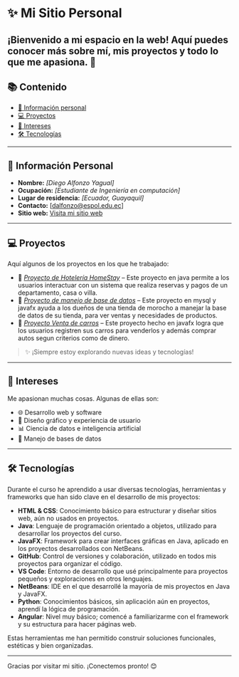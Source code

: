# ✨ Mi Sitio Personal

¡Bienvenido a mi espacio en la web! Aquí puedes conocer más sobre mí, mis proyectos y todo lo que me apasiona. 🚀
---

## 📚 Contenido
- [👤 Información personal](#-información-personal)
- [💻 Proyectos](#-proyectos)
- [🎯 Intereses](#-intereses)
- [🛠️ Tecnologías](#-tecnologías)
---

## 👤 Información Personal
- **Nombre:** *[Diego Alfonzo Yagual]*
- **Ocupación:** *[Estudiante de Ingeniería en computación]*
- **Lugar de residencia:** *[Ecuador, Guayaquil]*
- **Contacto:** [dalfonzo@espol.edu.ec]
- **Sitio web:** [Visita mi sitio web](https://dalfonzo21.github.io/dalfonzo21/)
---

## 💻 Proyectos

Aquí algunos de los proyectos en los que he trabajado:

- 🔧 *[Proyecto de Hotelería HomeStay](https://github.com/MarSalvatore28/DiseniodeSOFTtareapatronesnuevoschain.git)* – Este proyecto en java permite a los usuarios interactuar con un sistema que realiza reservas y pagos de un departamento, casa o villa.
- 🧠 *[Proyecto de manejo de base de datos](https://github.com/raydan90s/PROYECTOBASEDEDATOS.git)* – Este proyecto en mysql y javafx ayuda a los dueños de una tienda de morocho a manejar la base de datos de su tienda, para ver ventas y necesidades de productos.
- 📱 *[Proyecto Venta de carros](https://github.com/LastDaniels/ED_P1_Grupo13.git)* – Este proyecto hecho en javafx logra que los usuarios registren sus carros para venderlos y además comprar autos segun criterios como de dinero.

> ✨ ¡Siempre estoy explorando nuevas ideas y tecnologías!

---

## 🎯 Intereses

Me apasionan muchas cosas. Algunas de ellas son:

- 🌐 Desarrollo web y software
- 🎨 Diseño gráfico y experiencia de usuario
- 📊 Ciencia de datos e inteligencia artificial
- 🌱 Manejo de bases de datos
---
 ## 🛠️ Tecnologías

Durante el curso he aprendido a usar diversas tecnologías, herramientas y frameworks que han sido clave en el desarrollo de mis proyectos:

- **HTML & CSS**: Conocimiento básico para estructurar y diseñar sitios web, aún no usados en proyectos.
- **Java**: Lenguaje de programación orientado a objetos, utilizado para desarrollar los proyectos del curso.
- **JavaFX**: Framework para crear interfaces gráficas en Java, aplicado en los proyectos desarrollados con NetBeans.
- **GitHub**: Control de versiones y colaboración, utilizado en todos mis proyectos para organizar el código.
- **VS Code**: Entorno de desarrollo que usé principalmente para proyectos pequeños y exploraciones en otros lenguajes.
- **NetBeans**: IDE en el que desarrollé la mayoría de mis proyectos en Java y JavaFX.
- **Python**: Conocimientos básicos, sin aplicación aún en proyectos, aprendí la lógica de programación.
- **Angular**: Nivel muy básico; comencé a familiarizarme con el framework y su estructura para hacer páginas web.


Estas herramientas me han permitido construir soluciones funcionales, estéticas y bien organizadas.

---
Gracias por visitar mi sitio. ¡Conectemos pronto! 😊
